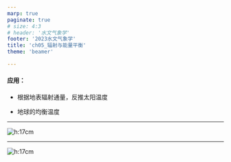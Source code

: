 ```yaml
---
marp: true
paginate: true
# size: 4:3
# header: '水文气象学'
footer: '2023水文气象学'
title: 'ch05_辐射与能量平衡'
theme: 'beamer'

---
```


<h4>应用：</h4>

- 根据地表辐射通量，反推太阳温度

- 地球的均衡温度

---

![h:17cm](images/ch05_辐射与能量平衡/太阳温度.png)  

---

![h:17cm](images/ch05_辐射与能量平衡/太阳温度-02.png)  
